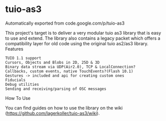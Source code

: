 # tuio-as3
Automatically exported from code.google.com/p/tuio-as3

This project's target is to deliver a very modular tuio as3 library that is easy to use and extend. The library also contains a legacy packet which offers a compatibility layer for old code using the original tuio as2/as3 library.
Features

    TUIO 1.1 support
    Cursors, Objects and Blobs in 2D, 25D & 3D
    Binary data stream via UDP(Air2.0), TCP & LocalConnection?
    Callbacks, custom events, native TouchEvents?(Flash 10.1)
    Gestures -> included and api for creating custom ones
    Fiducials
    Debug utilities
    Sending and receiving/parsing of OSC messages 

How To Use

You can find guides on how to use the library on the wiki (https://github.com/lagerkoller/tuio-as3/wiki).
